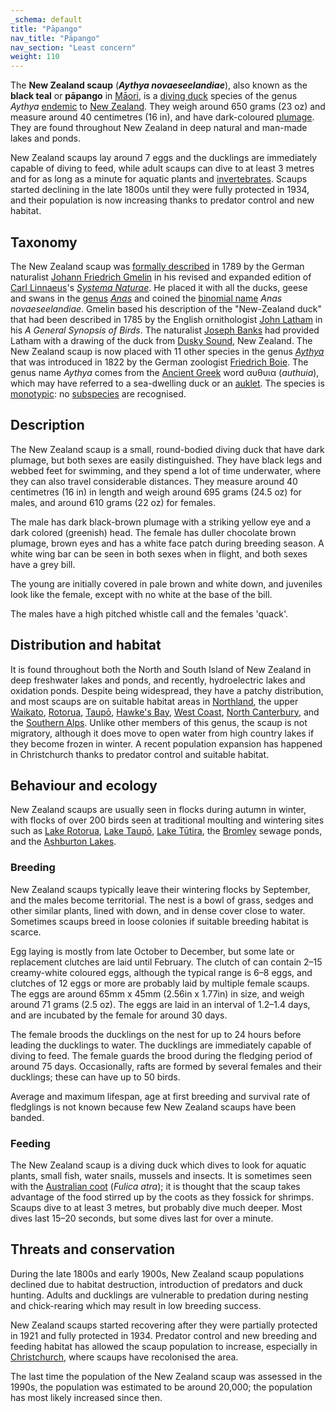 ```yaml
---
_schema: default
title: "Pāpango"
nav_title: "Pāpango"
nav_section: "Least concern"
weight: 110
---
```

                                   



 

The **New Zealand scaup** (_**Aythya novaeseelandiae**_), also known as the **black teal** or **pāpango** in [Māori](https://en.wikipedia.org/wiki/M%C4%81ori_language), is a [diving duck](https://en.wikipedia.org/wiki/Diving_duck) species of the genus _Aythya_ [endemic](https://en.wikipedia.org/wiki/Endemic_(ecology)) to [New Zealand](https://en.wikipedia.org/wiki/New_Zealand). They weigh around 650 grams (23 oz) and measure around 40 centimetres (16 in), and have dark-coloured [plumage](https://en.wikipedia.org/wiki/Plumage). They are found throughout New Zealand in deep natural and man-made lakes and ponds.

New Zealand scaups lay around 7 eggs and the ducklings are immediately capable of diving to feed, while adult scaups can dive to at least 3 metres and for as long as a minute for aquatic plants and [invertebrates](https://en.wikipedia.org/wiki/Invertebrate). Scaups started declining in the late 1800s until they were fully protected in 1934, and their population is now increasing thanks to predator control and new habitat.

Taxonomy
------------

The New Zealand scaup was [formally described](https://en.wikipedia.org/wiki/Species_description) in 1789 by the German naturalist [Johann Friedrich Gmelin](https://en.wikipedia.org/wiki/Johann_Friedrich_Gmelin) in his revised and expanded edition of [Carl Linnaeus](https://en.wikipedia.org/wiki/Carl_Linnaeus)'s _[Systema Naturae](https://en.wikipedia.org/wiki/Systema_Naturae)_. He placed it with all the ducks, geese and swans in the [genus](https://en.wikipedia.org/wiki/Genus) _[Anas](https://en.wikipedia.org/wiki/Anas)_ and coined the [binomial name](https://en.wikipedia.org/wiki/Binomial_nomenclature) _Anas novaeseelandiae_. Gmelin based his description of the "New-Zealand duck" that had been described in 1785 by the English ornithologist [John Latham](https://en.wikipedia.org/wiki/John_Latham_(ornithologist)) in his _A General Synopsis of Birds_. The naturalist [Joseph Banks](https://en.wikipedia.org/wiki/Joseph_Banks) had provided Latham with a drawing of the duck from [Dusky Sound](https://en.wikipedia.org/wiki/Dusky_Sound), New Zealand. The New Zealand scaup is now placed with 11 other species in the genus _[Aythya](https://en.wikipedia.org/wiki/Aythya)_ that was introduced in 1822 by the German zoologist [Friedrich Boie](https://en.wikipedia.org/wiki/Friedrich_Boie). The genus name _Aythya_ comes from the [Ancient Greek](https://en.wikipedia.org/wiki/Ancient_Greek) word αυθυια (_authuia_), which may have referred to a sea-dwelling duck or an [auklet](https://en.wikipedia.org/wiki/Auklet). The species is [monotypic](https://en.wikipedia.org/wiki/Monotypic): no [subspecies](https://en.wikipedia.org/wiki/Subspecies) are recognised.

Description
---------------

The New Zealand scaup is a small, round-bodied diving duck that have dark plumage, but both sexes are easily distinguished. They have black legs and webbed feet for swimming, and they spend a lot of time underwater, where they can also travel considerable distances. They measure around 40 centimetres (16 in) in length and weigh around 695 grams (24.5 oz) for males, and around 610 grams (22 oz) for females.

The male has dark black-brown plumage with a striking yellow eye and a dark colored (greenish) head. The female has duller chocolate brown plumage, brown eyes and has a white face patch during breeding season. A white wing bar can be seen in both sexes when in flight, and both sexes have a grey bill.

The young are initially covered in pale brown and white down, and juveniles look like the female, except with no white at the base of the bill.

The males have a high pitched whistle call and the females 'quack'.

Distribution and habitat
----------------------------

It is found throughout both the North and South Island of New Zealand in deep freshwater lakes and ponds, and recently, hydroelectric lakes and oxidation ponds. Despite being widespread, they have a patchy distribution, and most scaups are on suitable habitat areas in [Northland](https://en.wikipedia.org/wiki/Northland_Region), the upper [Waikato](https://en.wikipedia.org/wiki/Waikato_Region), [Rotorua](https://en.wikipedia.org/wiki/Rotorua_Lakes_District), [Taupō](https://en.wikipedia.org/wiki/Taup%C5%8D_District), [Hawke's Bay](https://en.wikipedia.org/wiki/Hawke%27s_Bay), [West Coast](https://en.wikipedia.org/wiki/West_Coast_Region), [North Canterbury](https://en.wikipedia.org/wiki/North_Canterbury), and the [Southern Alps](https://en.wikipedia.org/wiki/Southern_Alps). Unlike other members of this genus, the scaup is not migratory, although it does move to open water from high country lakes if they become frozen in winter. A recent population expansion has happened in Christchurch thanks to predator control and suitable habitat.

Behaviour and ecology
-------------------------

New Zealand scaups are usually seen in flocks during autumn in winter, with flocks of over 200 birds seen at traditional moulting and wintering sites such as [Lake Rotorua](https://en.wikipedia.org/wiki/Lake_Rotorua), [Lake Taupō](https://en.wikipedia.org/wiki/Lake_Taup%C5%8D), [Lake Tūtira](https://en.wikipedia.org/wiki/Lake_T%C5%ABtira), the [Bromley](https://en.wikipedia.org/wiki/Bromley,_New_Zealand) sewage ponds, and the [Ashburton Lakes](https://en.wikipedia.org/wiki/Lake_Clearwater).

### Breeding

New Zealand scaups typically leave their wintering flocks by September, and the males become territorial. The nest is a bowl of grass, sedges and other similar plants, lined with down, and in dense cover close to water. Sometimes scaups breed in loose colonies if suitable breeding habitat is scarce.

Egg laying is mostly from late October to December, but some late or replacement clutches are laid until February. The clutch of can contain 2–15 creamy-white coloured eggs, although the typical range is 6–8 eggs, and clutches of 12 eggs or more are probably laid by multiple female scaups. The eggs are around 65mm x 45mm (2.56in x 1.77in) in size, and weigh around 71 grams (2.5 oz). The eggs are laid in an interval of 1.2–1.4 days, and are incubated by the female for around 30 days.

The female broods the ducklings on the nest for up to 24 hours before leading the ducklings to water. The ducklings are immediately capable of diving to feed. The female guards the brood during the fledging period of around 75 days. Occasionally, rafts are formed by several females and their ducklings; these can have up to 50 birds.

Average and maximum lifespan, age at first breeding and survival rate of fledglings is not known because few New Zealand scaups have been banded.

### Feeding

The New Zealand scaup is a diving duck which dives to look for aquatic plants, small fish, water snails, mussels and insects. It is sometimes seen with the [Australian coot](https://en.wikipedia.org/wiki/Australian_coot) (_Fulica atra_); it is thought that the scaup takes advantage of the food stirred up by the coots as they fossick for shrimps. Scaups dive to at least 3 metres, but probably dive much deeper. Most dives last 15–20 seconds, but some dives last for over a minute.

Threats and conservation
----------------------------

During the late 1800s and early 1900s, New Zealand scaup populations declined due to habitat destruction, introduction of predators and duck hunting. Adults and ducklings are vulnerable to predation during nesting and chick-rearing which may result in low breeding success.

New Zealand scaups started recovering after they were partially protected in 1921 and fully protected in 1934. Predator control and new breeding and feeding habitat has allowed the scaup population to increase, especially in [Christchurch](https://en.wikipedia.org/wiki/Christchurch), where scaups have recolonised the area.

The last time the population of the New Zealand scaup was assessed in the 1990s, the population was estimated to be around 20,000; the population has most likely increased since then.

